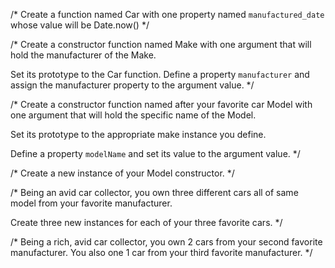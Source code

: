 
/*
   Create a function named Car with one property named `manufactured_date`
   whose value will be Date.now()
 */

/*
   Create a constructor function named Make with one 
   argument that will hold the manufacturer of the Make. 

   Set its prototype to the Car function.
   Define a property `manufacturer` and assign the 
   manufacturer property to the argument value.
 */



/*
   Create a constructor function named after your favorite car Model with one 
   argument that will hold the specific name of the Model. 

   Set its prototype to the appropriate make instance you define.

   Define a property `modelName` and set its value to the argument value.
 */


/*
   Create a new instance of your Model constructor.
 */


/*
   Being an avid car collector, you own three different cars all of
   same model from your favorite manufacturer.

   Create three new instances for each of your three favorite cars.
 */


/*
   Being a rich, avid car collector, you own 2 cars from your second
   favorite manufacturer. You also one 1 car from your third favorite
   manufacturer.
 */

